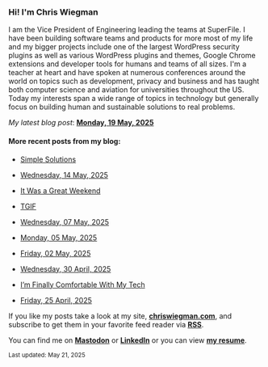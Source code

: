 ### Hi! I'm Chris Wiegman

I am the Vice President of Engineering leading the teams at SuperFile. I have been building software teams and products for more most of my life and my bigger projects include one of the largest WordPress security plugins as well as various WordPress plugins and themes, Google Chrome extensions and developer tools for humans and teams of all sizes. I'm a teacher at heart and have spoken at numerous conferences around the world on topics such as development, privacy and business and has taught both computer science and aviation for universities throughout the US. Today my interests span a wide range of topics in technology but generally focus on building human and sustainable solutions to real problems.

*My latest blog post*: **[Monday, 19 May, 2025](https://chriswiegman.com/2025/05/monday-19-may-2025/)**

#### More recent posts from my blog:



- [Simple Solutions](https://chriswiegman.com/2025/05/simple-solutions/)

- [Wednesday, 14 May, 2025](https://chriswiegman.com/2025/05/wednesday-14-may-2025/)

- [It Was a Great Weekend](https://chriswiegman.com/2025/05/it-was-a-great-weekend/)

- [TGIF](https://chriswiegman.com/2025/05/tgif/)

- [Wednesday, 07 May, 2025](https://chriswiegman.com/2025/05/wednesday-07-may-2025/)

- [Monday, 05 May, 2025](https://chriswiegman.com/2025/05/monday-05-may-2025/)

- [Friday, 02 May, 2025](https://chriswiegman.com/2025/05/friday-02-may-2025/)

- [Wednesday, 30 April, 2025](https://chriswiegman.com/2025/04/wednesday-30-april-2025/)

- [I’m Finally Comfortable With My Tech](https://chriswiegman.com/2025/04/im-finally-comfortable-with-my-tech/)

- [Friday, 25 April, 2025](https://chriswiegman.com/2025/04/friday-25-april-2025/)

If you like my posts take a look at my site, **[chriswiegman.com](https://chriswiegman.com/)**, and subscribe to get them in your favorite feed reader via **[RSS](https://chriswiegman.com/index.xml)**.

You can find me on **[Mastodon](https://mastodon.chriswiegman.com/@chris)** or **[LinkedIn](https://www.linkedin.com/in/chriswiegman)** or you can view **[my resume](https://cwie.co/resume)**.

<sub>Last updated: May 21, 2025</sub>
